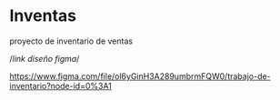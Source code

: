 # Inventas
proyecto de inventario de ventas

/*link diseño figma*/

https://www.figma.com/file/ol6yGinH3A289umbrmFQW0/trabajo-de-inventario?node-id=0%3A1